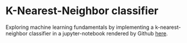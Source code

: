 # K-Nearest-Neighbor classifier
Exploring machine learning fundamentals by implementing a k-nearest-neighbor classifier in a jupyter-notebook rendered by Github [here](https://github.com/adriankoering/k-nearest-neighbors-classifier/blob/master/k-nearest%20neighbor%20classifier.ipynb).
